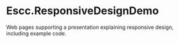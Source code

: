 Escc.ResponsiveDesignDemo
=========================

Web pages supporting a presentation explaining responsive design, including example code.